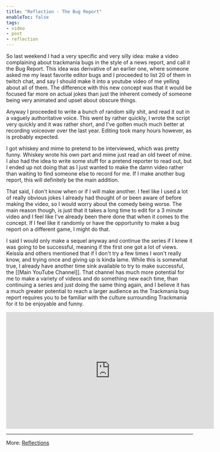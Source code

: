 ```yaml
---
title: "Reflection - The Bug Report"
enableToc: false
tags:
- video
- post
- reflection
---
```

So last weekend I had a very specific and very silly idea: make a video complaining about trackmania bugs in the style of a news report, and call it the Bug Report. This idea was derivative of an earlier one, where someone asked me my least favorite editor bugs and I proceeded to list 20 of them in twitch chat, and say I should make it into a youtube video of me yelling about all of them. The difference with this new concept was that it would be focused far more on actual jokes than just the inherent comedy of someone being very animated and upset about obscure things.

Anyway I proceeded to write a bunch of random silly shit, and read it out in a vaguely authoritative voice. This went by rather quickly, I wrote the script very quickly and it was rather short, and I've gotten much much better at recording voiceover over the last year. Editing took many hours however, as is probably expected.

I got whiskey and mime to pretend to be interviewed, which was pretty funny. Whiskey wrote his own part and mime just read an old tweet of mine. I also had the idea to write some stuff for a pretend reporter to read out, but I ended up not doing that as I just wanted to make the damn video rather than waiting to find someone else to record for me. If I make another bug report, this will definitely be the main addition.

That said, I don't know when or if I will make another. I feel like I used a lot of really obvious jokes I already had thought of or been aware of before making the video, so I would worry about the comedy being worse. The main reason though, is just that it takes a long time to edit for a 3 minute video and I feel like I've already been there done that when it comes to the concept. If I feel like it randomly or have the opportunity to make a bug report on a different game, I might do that.

I said I would only make a sequel anyway and continue the series if I knew it was going to be successful, meaning if the first one got a lot of views. Keissla and others mentioned that if I don't try a few times I won't really know, and trying once and giving up is kinda lame. While this is somewhat true, I already have another time sink available to try to make successful, the [[Main YouTube Channel]]. That channel has much more potential for me to make a variety of videos and do something new each time, than continuing a series and just doing the same thing again, and I believe it has a much greater potential to reach a larger audience as the Trackmania bug report requires you to be familiar with the culture surrounding Trackmania for it to be enjoyable and funny.

<iframe width="560" height="315" src="https://www.youtube.com/embed/UpCjpqUpdPU" title="YouTube video player" frameborder="0" allow="accelerometer; autoplay; clipboard-write; encrypted-media; gyroscope; picture-in-picture; web-share" allowfullscreen></iframe>

---
More: [Reflections](./tags/reflection)
